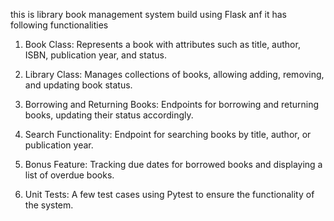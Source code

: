 
this is library book management system build using Flask anf it has following functionalities

1. Book Class: Represents a book with attributes such as title, author, ISBN, publication year, and status.

2. Library Class: Manages collections of books, allowing adding, removing, and updating book status.

3. Borrowing and Returning Books: Endpoints for borrowing and returning books, updating their status accordingly.

4. Search Functionality: Endpoint for searching books by title, author, or publication year.

5. Bonus Feature: Tracking due dates for borrowed books and displaying a list of overdue books.

6. Unit Tests: A few test cases using Pytest to ensure the functionality of the system.
